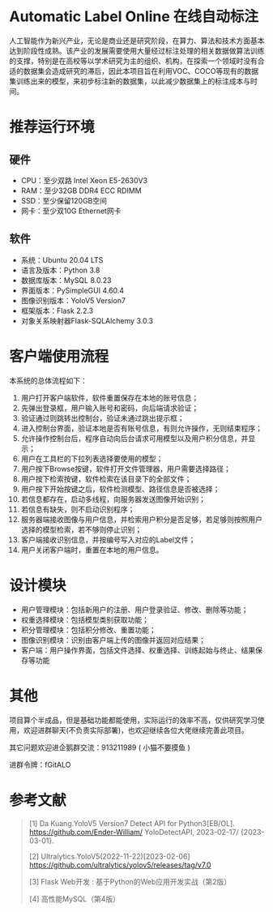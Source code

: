# Automatic Label Online 在线自动标注

人工智能作为新兴产业，无论是商业还是研究阶段，在算力、算法和技术方面基本达到阶段性成熟。该产业的发展需要使用大量经过标注处理的相关数据做算法训练的支撑，特别是在高校等以学术研究为主的组织、机构，在探索一个领域时没有合适的数据集会造成研究的滞后，因此本项目旨在利用VOC、COCO等现有的数据集训练出来的模型，来初步标注新的数据集，以此减少数据集上的标注成本与时间。



# 推荐运行环境

## 硬件

- CPU：至少双路 Intel Xeon E5-2630V3
- RAM：至少32GB DDR4 ECC RDIMM
- SSD：至少保留120GB空间
- 网卡：至少双10G Ethernet网卡

## 软件

- 系统：Ubuntu 20.04 LTS
- 语言及版本：Python 3.8
- 数据库版本：MySQL 8.0.23
- 界面版本：PySimpleGUI 4.60.4
- 图像识别版本：YoloV5 Version7
- 框架版本：Flask 2.2.3
- 对象关系映射器Flask-SQLAlchemy 3.0.3



# 客户端使用流程

本系统的总体流程如下：

1. 用户打开客户端软件，软件重置保存在本地的账号信息；
2. 先弹出登录框，用户输入账号和密码，向后端请求验证；
3. 验证通过则跳转出控制台，验证未通过跳出提示框；
4. 进入控制台界面，验证本地是否有账号信息，有则允许操作，无则结束程序；
5. 允许操作控制台后，程序自动向后台请求可用模型以及用户积分信息，并显示；
6. 用户在工具栏的下拉列表选择要使用的模型；
7. 用户按下Browse按键，软件打开文件管理器，用户需要选择路径；
8. 用户按下检索按键，软件检索在该目录下的全部文件；
9. 用户按下开始按键之后，软件检测模型、路径信息是否被选择；
10. 若信息都存在，启动多线程，向服务器发送图像开始识别；
11. 若信息有缺失，则不启动识别程序；
12. 服务器端接收图像与用户信息，并检索用户积分是否足够，若足够则按照用户选择的模型检索，若不够则停止识别；
13. 客户端接收识别信息，并按编号写入对应的Label文件；
14. 用户关闭客户端时，重置在本地的用户信息。



# 设计模块

- 用户管理模块：包括新用户的注册、用户登录验证、修改、删除等功能；
- 权重选择模块：包括模型类别获取功能；
- 积分管理模块：包括积分修改、重置功能；
- 图像识别模块：识别由客户端上传的图像并返回对应结果；
- 客户端：用户操作界面，包括文件选择、权重选择、训练起始与终止、结果保存等功能



# 其他

项目算个半成品，但是基础功能都能使用，实际运行的效率不高，仅供研究学习使用，欢迎进群聊天(不负责实际部署)，也欢迎继续各位大佬继续完善此项目。

其它问题欢迎进企鹅群交流：913211989 ( 小猫不要摸鱼 )

进群令牌：fGitALO



# 参考文献

> [1] Da Kuang.YoloV5 Version7 Detect API for Python3[EB/OL]. https://github.com/Ender-William/ YoloDetectAPI, 2023-02-17/ {2023-03-01}.
>
> [2] Ultralytics YoloV5(2022-11-22)[2023-02-06] https://github.com/ultralytics/yolov5/releases/tag/v7.0
>
> [3] Flask Web开发 : 基于Python的Web应用开发实战（第2版）
>
> [4] 高性能MySQL（第4版）
